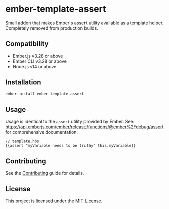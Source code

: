 # ember-template-assert

Small addon that makes Ember's assert utility available as a template helper. Completely removed from production builds.


## Compatibility

* Ember.js v3.28 or above
* Ember CLI v3.28 or above
* Node.js v14 or above


## Installation

```
ember install ember-template-assert
```


## Usage

Usage is identical to the `assert` utility provided by Ember. See: https://api.emberjs.com/ember/release/functions/@ember%2Fdebug/assert for comprehensive documentation.

```
// template.hbs
{{assert "myVariable needs to be truthy" this.myVariable}}
```


## Contributing

See the [Contributing](CONTRIBUTING.md) guide for details.


## License

This project is licensed under the [MIT License](LICENSE.md).
